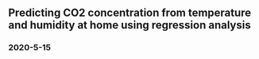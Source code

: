 ## Predicting CO2 concentration from temperature and humidity at home using regression analysis
### 2020-5-15
